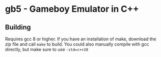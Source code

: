 # gb5 - Gameboy Emulator in C++

## Building
Requires gcc 8 or higher. If you have an installation of make, download the zip file and call 
    ```
    make
    ```
to build.
You could also manually compile with gcc directly, but make sure to use 
    ```
    -std=c++20
    ```